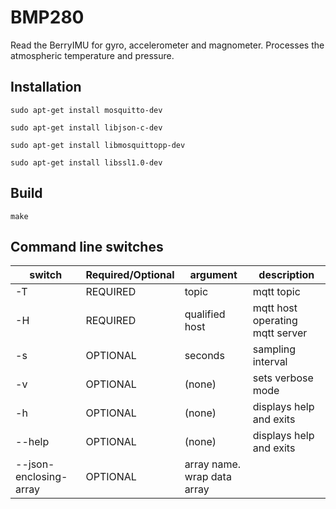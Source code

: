 # BMP280

Read the BerryIMU for gyro, accelerometer and magnometer.   Processes the atmospheric temperature and pressure.

## Installation


`sudo apt-get install mosquitto-dev`

`sudo apt-get install libjson-c-dev`

`sudo apt-get install libmosquittopp-dev`

`sudo apt-get install libssl1.0-dev`

## Build

`make`

## Command line switches

switch|Required/Optional|argument|description
---|---|---|---
-T|REQUIRED|topic|mqtt topic
-H|REQUIRED|qualified host|mqtt host operating mqtt server
-s|OPTIONAL|seconds|sampling interval
-v|OPTIONAL|(none)|sets verbose mode
-h|OPTIONAL|(none)|displays help and exits
--help|OPTIONAL|(none)|displays help and exits
--json-enclosing-array|OPTIONAL|array name. wrap data array


